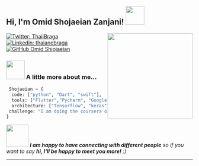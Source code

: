 <h2> Hi, I'm Omid Shojaeian Zanjani! <img src="https://media.giphy.com/media/coxQHKASG60HrHtvkt/giphy.gif" width="50"></h2>
<img align='right' src="https://media.giphy.com/media/KAq5w47R9rmTuvWOWa/giphy.gif" width="230">
<p></em></p>

[![Twitter: ThaiiBraga](https://img.shields.io/twitter/follow/_omid_shojaeian?style=social)](https://twitter.com/_omid_shojaeian)
[![Linkedin: thaianebraga](https://img.shields.io/badge/-omidshjojaeian-blue?style=flat-square&logo=Linkedin&logoColor=white&link=https://www.linkedin.com/in/omid-shojaeian-zanjani-47479b47/)](https://www.linkedin.com/in/omid-shojaeian-zanjani-47479b47/)
[![GitHub Omid Shjojaeian](https://img.shields.io/github/followers/omidshz100?label=follow&style=social)](https://github.com/omidshz100)


### <img src="https://media.giphy.com/media/VgCDAzcKvsR6OM0uWg/giphy.gif" width="50"> A little more about me...  

```Python
 Shojaeian = {
  code: ["python", "Dart", "swift"],
  tools: ["Flutter","Pycharm", "Google Colab"],
  architecture: ["Tensorflow", "keras","Pycharm","Pandas","Numpy"],
 challenge: "I am doing the coursera online courses"
}
```

<img src="https://media.giphy.com/media/LnQjpWaON8nhr21vNW/giphy.gif" width="60"> <em><b>I am happy to have connecting with different people</b> so if you want to say <b>hi, I'll be happy to meet you more!</b> :)</em>

---
